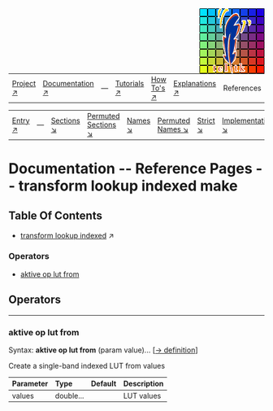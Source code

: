 <img src='../assets/aktive-logo-128.png' style='float:right;'>

||||||||
|---|---|---|---|---|---|---|
|[Project ↗](../../README.md)|[Documentation ↗](../index.md)|&mdash;|[Tutorials ↗](../tutorials.md)|[How To's ↗](../howtos.md)|[Explanations ↗](../explanations.md)|References|

|||||||||
|---|---|---|---|---|---|---|---|
|[Entry ↗](index.md)|&mdash;|[Sections ↘](bysection.md)|[Permuted Sections ↘](bypsection.md)|[Names ↘](byname.md)|[Permuted Names ↘](bypname.md)|[Strict ↘](strict.md)|[Implementations ↘](bylang.md)|

# Documentation -- Reference Pages -- transform lookup indexed make

## Table Of Contents

  - [transform lookup indexed](transform_lookup_indexed.md) ↗


### Operators

 - [aktive op lut from](#op_lut_from)

## Operators

---
### <a name='op_lut_from'></a> aktive op lut from

Syntax: __aktive op lut from__  (param value)... [[→ definition](../../../../file?ci=trunk&ln=50&name=etc/transformer/filter/lookup.tcl)]

Create a single-band indexed LUT from values

|Parameter|Type|Default|Description|
|:---|:---|:---|:---|
|values|double...||LUT values|

